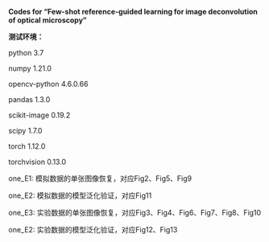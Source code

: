 **Codes for “Few-shot reference-guided learning for image deconvolution of optical microscopy”**

**测试环境：**

python                   3.7

numpy                   1.21.0

opencv-python           4.6.0.66

pandas                  1.3.0

scikit-image            0.19.2

scipy                   1.7.0

torch                   1.12.0

torchvision             0.13.0

one_E1: 模拟数据的单张图像恢复，对应Fig2、Fig5、Fig9

one_E2: 模拟数据的模型泛化验证，对应Fig11

one_E3: 实验数据的单张图像恢复，对应Fig3、Fig4、Fig6、Fig7、Fig8、Fig10

one_E2: 实验数据的模型泛化验证，对应Fig12、Fig13
